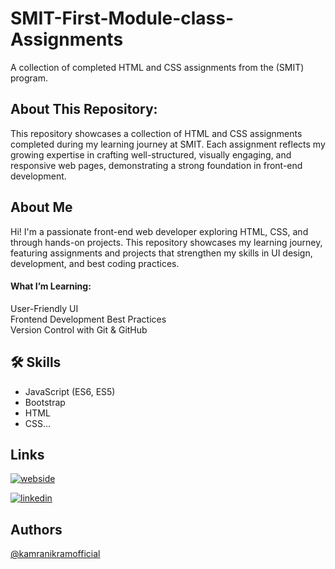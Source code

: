 # SMIT-First-Module-class-Assignments

A collection of completed HTML and CSS assignments from the (SMIT) program.
## About This Repository:   
This repository showcases a collection of HTML and CSS assignments completed during my learning journey at SMIT. Each assignment reflects my growing expertise in crafting well-structured, visually engaging, and responsive web pages, demonstrating a strong foundation in front-end development.



##  About Me
Hi!  I'm a passionate front-end web developer exploring HTML, CSS, and through hands-on projects. This repository showcases my learning journey, featuring assignments and projects that strengthen my skills in UI design, development, and best coding practices.

#### What I’m Learning:
User-Friendly UI  
Frontend Development Best Practices   
Version Control with Git & GitHub             
## 🛠 Skills
- JavaScript (ES6, ES5) 
- Bootstrap                           
- HTML 
- CSS...


## Links
[![webside](https://img.shields.io/badge/webside-1DA1F2?style=for-the-badge&logo=twitter&logoColor=white)](https://saylani-first-module-class.vercel.app/)

[![linkedin](https://img.shields.io/badge/linkedin-0A66C2?style=for-the-badge&logo=linkedin&logoColor=white)](https://www.linkedin.com/in/kamranikramofficial/)

## Authors

[@kamranikramofficial](https://www.github.com/kamranikramofficial)

